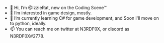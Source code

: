 - 👋 Hi, I’m @IzzieRat, new on the Coding Scene:tm:
- 👀 I’m interested in game design, mostly.
- 🌱 I’m currently learning C# for game development, and Soon i'll move on to python, ideally.
- 📫 You can reach me on twitter at N3RDF0X, or discord as N3RDF0X#2778.

<!---
IzzieRat/IzzieRat is a ✨ special ✨ repository because its `README.md` (this file) appears on your GitHub profile.
You can click the Preview link to take a look at your changes.
--->
